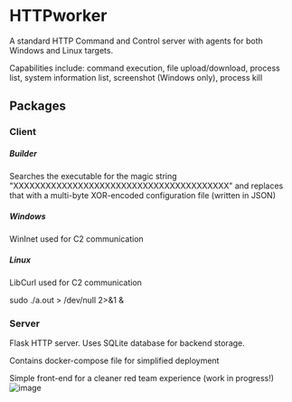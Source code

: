 # HTTPworker
A standard HTTP Command and Control server with agents for both Windows and Linux targets.  

Capabilities include: command execution, file upload/download, process list, system information list, screenshot (Windows only), process kill  
## Packages
### Client
##### Builder
Searches the executable for the magic string "XXXXXXXXXXXXXXXXXXXXXXXXXXXXXXXXXXXXXXXX" and replaces that with a multi-byte XOR-encoded configuration file (written in JSON)
##### Windows
WinInet used for C2 communication
##### Linux
LibCurl used for C2 communication

sudo ./a.out > /dev/null 2>&1 &

### Server
Flask HTTP server. Uses SQLite database for backend storage.

Contains docker-compose file for simplified deployment

Simple front-end for a cleaner red team experience (work in progress!) 
![image](https://user-images.githubusercontent.com/16729369/133910072-6327415b-8aed-4283-b6c7-31411f524f2b.png)


